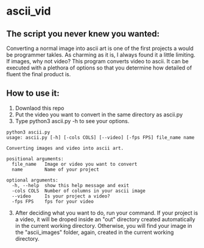 # ascii_vid
## The script you never knew you wanted:

Converting a normal image into ascii art is one of the first projects a would be programmer takles. As charming as it is, I always found it a little limiting. If images, why not video? This program converts video to ascii. It can be executed with a plethora of options so that you determine how detailed of fluent the final product is. 

## How to use it:

1. Downlaod this repo
2. Put the video you want to convert in the same directory as ascii.py
3. Type python3 ascii.py -h to see your options.
```
python3 ascii.py
usage: ascii.py [-h] [-cols COLS] [--video] [-fps FPS] file_name name

Converting images and video into ascii art.

positional arguments:
  file_name   Image or video you want to convert
  name        Name of your project

optional arguments:
  -h, --help  show this help message and exit
  -cols COLS  Number of columns in your ascii image
  --video     Is your project a video?
  -fps FPS    fps for your video
```
3. After deciding what you want to do, run your command. If your project is a video, it will be droped inside an "out" directory created automatically in the current working directory. Otherwise, you will find your image in the "ascii_images" folder, again, created in the current working directory.
